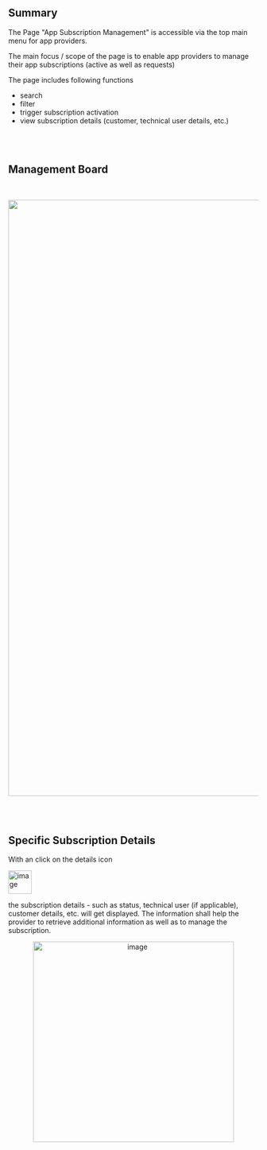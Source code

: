 ## Summary

The Page "App Subscription Management" is accessible via the top main menu for app providers.

The main focus / scope of the page is to enable app providers to manage their app subscriptions (active as well as requests)

The page includes following functions

- search
- filter
- trigger subscription activation
- view subscription details (customer, technical user details, etc.)

<br>
<br>

## Management Board

<br>

<p align="center">
  <img width="1200" alt="image" src="https://github.com/catenax-ng/tx-portal-assets/assets/94133633/ef62708b-c65e-4ad2-a44d-58969d36d5af">
</p>

<br>
<br>

## Specific Subscription Details

With an click on the details icon

<img width="47" alt="image" src="https://github.com/catenax-ng/tx-portal-assets/assets/94133633/87c9f001-7ae0-4f39-9eaf-2e4bec03d996">

the subscription details - such as status, technical user (if applicable), customer details, etc. will get displayed.
The information shall help the provider to retrieve additional information as well as to manage the subscription.

<p align="center">
  <img width="404" alt="image" src="https://github.com/catenax-ng/tx-portal-assets/assets/94133633/0e9a829b-3272-4464-856d-631e94131139">
</p>
